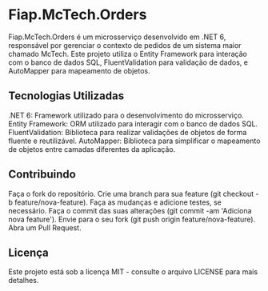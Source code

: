 # Fiap.McTech.Orders

Fiap.McTech.Orders é um microsserviço desenvolvido em .NET 6, responsável por gerenciar o contexto de pedidos de um sistema maior chamado McTech. Este projeto utiliza o Entity Framework para interação com o banco de dados SQL, FluentValidation para validação de dados, e AutoMapper para mapeamento de objetos.

## Tecnologias Utilizadas
.NET 6: Framework utilizado para o desenvolvimento do microsserviço.
Entity Framework: ORM utilizado para interagir com o banco de dados SQL.
FluentValidation: Biblioteca para realizar validações de objetos de forma fluente e reutilizável.
AutoMapper: Biblioteca para simplificar o mapeamento de objetos entre camadas diferentes da aplicação.

## Contribuindo
Faça o fork do repositório.
Crie uma branch para sua feature (git checkout -b feature/nova-feature).
Faça as mudanças e adicione testes, se necessário.
Faça o commit das suas alterações (git commit -am 'Adiciona nova feature').
Envie para o seu fork (git push origin feature/nova-feature).
Abra um Pull Request.

## Licença
Este projeto está sob a licença MIT - consulte o arquivo LICENSE para mais detalhes.
